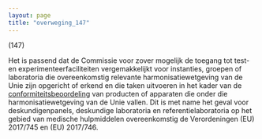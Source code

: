 ```yaml
---
layout: page
title: "overweging_147"
---
```


(147)

Het is passend dat de Commissie voor zover mogelijk de toegang tot test- en experimenteerfaciliteiten vergemakkelijkt voor instanties, groepen of laboratoria die overeenkomstig relevante harmonisatiewetgeving van de Unie zijn opgericht of erkend en die taken uitvoeren in het kader van de [conformiteitsbeoordeling](a3.md#^conformiteitsbeoordeling) van producten of apparaten die onder die harmonisatiewetgeving van de Unie vallen. Dit is met name het geval voor deskundigenpanels, deskundige laboratoria en referentielaboratoria op het gebied van medische hulpmiddelen overeenkomstig de Verordeningen (EU) 2017/745 en (EU) 2017/746.